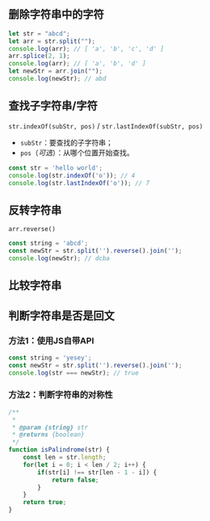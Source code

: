 ## 删除字符串中的字符

```js
let str = "abcd";
let arr = str.split("");
console.log(arr); // [ 'a', 'b', 'c', 'd' ]
arr.splice(2, 1);
console.log(arr); // [ 'a', 'b', 'd' ]
let newStr = arr.join("");
console.log(newStr); // abd
```

## 查找子字符串/字符

`str.indexOf(subStr, pos)` / `str.lastIndexOf(subStr, pos)`
- `subStr`：要查找的子字符串；
- `pos`（*可选*）：从哪个位置开始查找。

```js
const str = 'hello world';
console.log(str.indexOf('o')); // 4
console.log(str.lastIndexOf('o')); // 7
```

## 反转字符串

`arr.reverse()`

```js
const string = 'abcd';
const newStr = str.split('').reverse().join('');
console.log(newStr); // dcba
```

## 比较字符串


## 判断字符串是否是回文

### 方法1：使用JS自带API

```js
const string = 'yesey';
const newStr = str.split('').reverse().join('');
console.log(str === newStr); // true
```

### 方法2：判断字符串的对称性

```js
/**
 * 
 * @param {string} str 
 * @returns {boolean}
 */
function isPalindrome(str) {
    const len = str.length;
    for(let i = 0; i < len / 2; i++) {
        if(str[i] !== str[len - 1 - i]) {
            return false;
        }
    }
    return true;
}
```